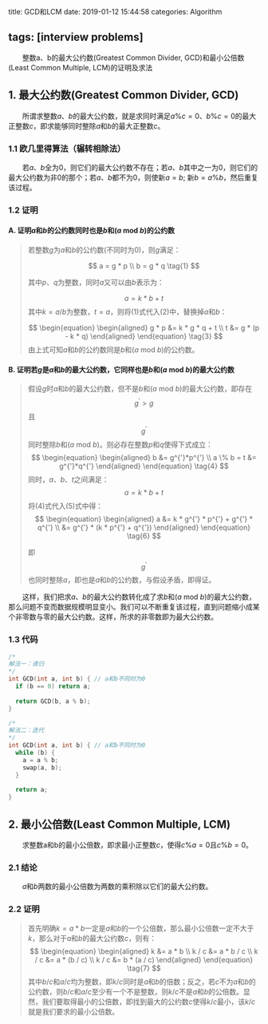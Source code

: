 title: GCD和LCM
date: 2019-01-12 15:44:58
categories: Algorithm

tags: [interview problems]
---

　　整数a、b的最大公约数(Greatest Common Divider, GCD)和最小公倍数(Least Common Multiple, LCM)的证明及求法

<!-- more -->

## 1. 最大公约数(Greatest Common Divider, GCD)

　　所谓求整数$a$、$b$的最大公约数，就是求同时满足$a \% c = 0$、$b \% c = 0$的最大正整数$c$，即求能够同时整除$a$和$b$的最大正整数$c$。

### 1.1 欧几里得算法（辗转相除法）

　　若$a$、$b$全为0，则它们的最大公约数不存在；若$a$、$b$其中之一为0，则它们的最大公约数为非0的那个；若$a$、$b$都不为0，则使新$a = b$; 新$b = a\%b$，然后重复该过程。

### 1.2 证明

#### A. 证明$a$和$b$的公约数同时也是$b$和($a$ mod $b$)的公约数

> 若整数$g$为$a$和$b$的公约数(不同时为0)，则$g$满足：
> 
> $$
> a = g * p \\
> b = g * q \tag{1}
> $$
> 
> 其中$p$、$q$为整数，同时$a$又可以由$b$表示为：
> 
> $$
> a = k * b + t \tag{2}
> $$
> 其中$k=a/b$为整数，$t=a%b$，则将(1)式代入(2)中，替换掉$a$和$b$：
> 
> $$
> \begin{equation}
> \begin{aligned}
> g * p &= k * g * q + t \\
>    t &= g * (p - k * q)
> \end{aligned}
> \end{equation} \tag{3}
> $$
> 由上式可知$a$和$b$的公约数同是$b$和($a$ mod $b$)的公约数。

#### B. 证明若$g$是$a$和$b$的最大公约数，它同样也是$b$和($a$ mod $b$)的最大公约数

> 假设$g$时$a$和$b$的最大公约数，但不是$b$和($a$ mod $b$)的最大公约数，即存在$$g^{'}>g$$且$$g^{'}$$同时整除$b$和($a$ mod $b$)。则必存在整数$p$和$q$使得下式成立：
> $$
> \begin{equation}
> \begin{aligned}
> b &= g^{'}*p^{'} \\
> a \% b = t &= g^{'}*q^{'}
> \end{aligned}
> \end{equation} \tag{4}
> $$
> 同时，$a$、$b$、$t$之间满足：
> $$
> a = k * b + t \tag{5}
> $$
> 将(4)式代入(5)式中得：
> $$
> \begin{equation}
> \begin{aligned}
> a &= k * g^{'} * p^{'} + g^{'} * q^{'} \\
> &= g^{'} * (k * p^{'} + q^{'})
> \end{aligned}
> \end{equation} \tag{6}
> $$
>
> 即$$g^{'}$$也同时整除$a$，即也是$a$和$b$的公约数，与假设矛盾，即得证。

　　这样，我们把求$a$、$b$的最大公约数转化成了求$b$和($a$ mod $b$)的最大公约数，那么问题不变而数据规模明显变小。我们可以不断重复该过程，直到问题缩小成某个非零数与零的最大公约数。这样，所求的非零数即为最大公约数。

### 1.3 代码

```C++
/*
解法一：递归
*/
int GCD(int a, int b) { // a和b不同时为0
  if (b == 0) return a;
  
  return GCD(b, a % b);
}

/*
解法二：迭代
*/
int GCD(int a, int b) { // a和b不同时为0
  while (b) {
    a = a % b;
    swap(a, b);
  }
  
  return a;
}
```

## 2. 最小公倍数(Least Common Multiple, LCM)

　　求整数a和b的最小公倍数，即求最小正整数$c$，使得$c\%a=0$且$c\%b=0$。

### 2.1 结论

　　$a$和$b$两数的最小公倍数为两数的乘积除以它们的最大公约数。

### 2.2 证明

> 首先明确$k = a * b$一定是$a$和$b$的一个公倍数，那么最小公倍数一定不大于$k$，那么对于$a$和$b$的最大公约数$c$，则有：
> $$
> \begin{equation}
> \begin{aligned}
>     k &= a * b       \\
> k / c &= a * b / c   \\
> k / c &= a * (b / c) \\
> k / c &= b * (a / c)
> \end{aligned}
> \end{equation} \tag{7}
> $$
> 其中$b/c$和$a/c$均为整数，即$k/c$同时是$a$和$b$的倍数；反之，若$c$不为$a$和$b$的公约数，则$b/c$和$a/c$至少有一个不是整数，则$k/c$不是$a$和$b$的公倍数。显然，我们要取得最小的公倍数，即找到最大的公约数$c$使得$k/c$最小，该$k/c$就是我们要求的最小公倍数。
